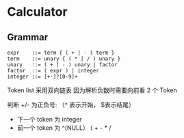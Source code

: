 # Calculator

## Grammar

```
expr    ::= term { ( + | - ) term }
term    ::= unary { ( * | / ) unary }
unary   ::= ( + | - ) unary | factor
factor  ::= ( expr ) | integer
integer ::= [+-]?[0-9]+
```

Token list 采用双向链表
因为解析负数时需要向前看 2 个 Token

判断 +/- 为正负号: （^ 表示开始， $表示结尾）

- 下一个 token 为 integer
- 前一个 token 为 ^(NULL） ( + - * / 